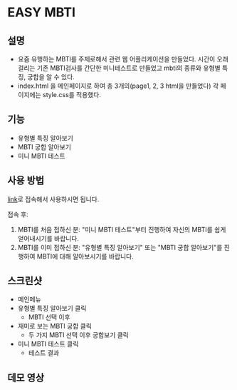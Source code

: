 # EASY MBTI  
## 설명  
+ 요즘 유행하는 MBTI를 주제로해서 관련 웹 어플리케이션을 만들었다. 시간이 오래걸리는 기존 MBTI검사를 간단한 미니테스트로 만들었고 mbti의 종류와 유형별 특징, 궁합을 알 수 있다.
+ index.html 을 메인페이지로 하여 총 3개의(page1, 2, 3 html을 만들었다)
각 페이지에는 style.css를 적용했다.

## 기능
+ 유형별 특징 알아보기
+ MBTI 궁합 알아보기
+ 미니 MBTI 테스트
## 사용 방법
[link](https://ryeowon.github.io/easy_mbti/)로 접속해서 사용하시면 됩니다.  

접속 후:  
1. MBTI를 처음 접하신 분: "미니 MBTI 테스트"부터 진행하여 자신의 MBTI를 쉽게 얻어내시기를 바랍니다.
2. MBTI를 이미 접하신 분: "유형별 특징 알아보기" 또는 "MBTI 궁합 알아보기"를 진행하여 MBTI에 대해 알아보시기를 바랍니다.
## 스크린샷

+ 메인메뉴
+ 유형별 특징 알아보기 클릭
  + MBTI 선택 이후
+ 재미로 보는 MBTI 궁합 클릭
  + 두 가지 MBTI 선택 이후 궁합보기 클릭
+ 미니 MBTI 테스트 클릭
  + 테스트 결과
## 데모 영상
